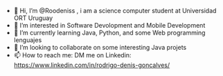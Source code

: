 - 👋 Hi, I’m @Roodeniss , i am a science computer student at Universidad ORT Uruguay
- 👀 I’m interested in Software Devolopment and Mobile Development
- 🌱 I’m currently learning Java, Python, and some Web programming lenguajes
- 💞️ I’m looking to collaborate on some interesting Java projets 
- 📫 How to reach me: DM me on Linkedin: https://www.linkedin.com/in/rodrigo-denis-goncalves/

<!---
Roodeniss/Roodeniss is a ✨ special ✨ repository because its `README.md` (this file) appears on your GitHub profile.
You can click the Preview link to take a look at your changes.
--->
